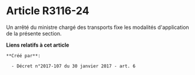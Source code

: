 # Article R3116-24

Un arrêté du ministre chargé des transports fixe les modalités d'application de la présente section.

**Liens relatifs à cet article**

	**Créé par**:

	  - Décret n°2017-107 du 30 janvier 2017 - art. 6

